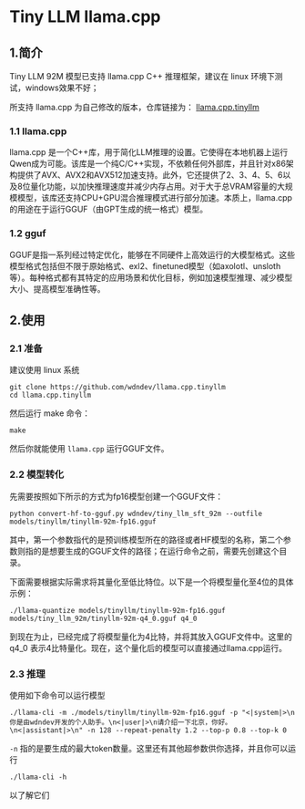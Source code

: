 # Tiny LLM llama.cpp

## 1.简介

Tiny LLM 92M 模型已支持 llama.cpp C++ 推理框架，建议在 linux 环境下测试，windows效果不好；

所支持 llama.cpp 为自己修改的版本，仓库链接为： [llama.cpp.tinyllm](https://github.com/wdndev/llama.cpp.tinyllm)

### 1.1 llama.cpp

llama.cpp 是一个C++库，用于简化LLM推理的设置。它使得在本地机器上运行Qwen成为可能。该库是一个纯C/C++实现，不依赖任何外部库，并且针对x86架构提供了AVX、AVX2和AVX512加速支持。此外，它还提供了2、3、4、5、6以及8位量化功能，以加快推理速度并减少内存占用。对于大于总VRAM容量的大规模模型，该库还支持CPU+GPU混合推理模式进行部分加速。本质上，llama.cpp的用途在于运行GGUF（由GPT生成的统一格式）模型。

### 1.2 gguf

GGUF是指一系列经过特定优化，能够在不同硬件上高效运行的大模型格式。这些模型格式包括但不限于原始格式、exl2、finetuned模型（如axolotl、unsloth等）。每种格式都有其特定的应用场景和优化目标，例如加速模型推理、减少模型大小、提高模型准确性等。


## 2.使用

### 2.1 准备

建议使用 linux 系统

```shell
git clone https://github.com/wdndev/llama.cpp.tinyllm
cd llama.cpp.tinyllm
```

然后运行 make 命令：

```shell
make
```

然后你就能使用 `llama.cpp` 运行GGUF文件。

### 2.2 模型转化

先需要按照如下所示的方式为fp16模型创建一个GGUF文件：

```shell
python convert-hf-to-gguf.py wdndev/tiny_llm_sft_92m --outfile models/tinyllm/tinyllm-92m-fp16.gguf
```

其中，第一个参数指代的是预训练模型所在的路径或者HF模型的名称，第二个参数则指的是想要生成的GGUF文件的路径；在运行命令之前，需要先创建这个目录。

下面需要根据实际需求将其量化至低比特位。以下是一个将模型量化至4位的具体示例：

```shell
./llama-quantize models/tinyllm/tinyllm-92m-fp16.gguf  models/tiny_llm_92m/tinyllm-92m-q4_0.gguf q4_0
```

到现在为止，已经完成了将模型量化为4比特，并将其放入GGUF文件中。这里的 q4_0 表示4比特量化。现在，这个量化后的模型可以直接通过llama.cpp运行。

### 2.3 推理

使用如下命令可以运行模型

```shell
./llama-cli -m ./models/tinyllm/tinyllm-92m-fp16.gguf -p "<|system|>\n你是由wdndev开发的个人助手。\n<|user|>\n请介绍一下北京，你好。\n<|assistant|>\n" -n 128 --repeat-penalty 1.2 --top-p 0.8 --top-k 0
```

`-n` 指的是要生成的最大token数量。这里还有其他超参数供你选择，并且你可以运行

```shell
./llama-cli -h
```
以了解它们


